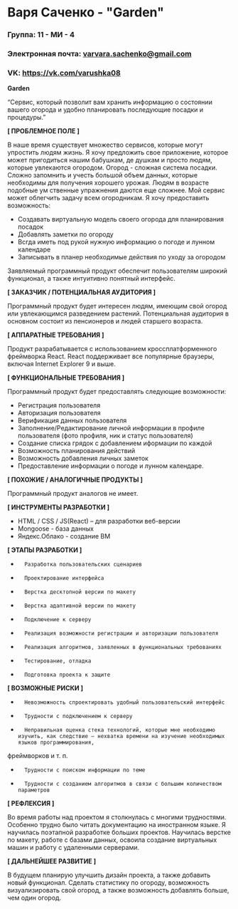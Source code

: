 # Варя Саченко - "Garden"


### Группа: 11 - МИ - 4
### Электронная почта: varvara.sachenko@gmail.com
### VK: https://vk.com/varushka08


**Garden**

“Сервис, который позволит вам хранить информацию о состоянии вашего огорода и удобно планировать последующие посадки и процедуры.”

**[ ПРОБЛЕМНОЕ ПОЛЕ ]**

В наше время существует множество сервисов, которые могут упростить людям жизнь. Я хочу предложить свое приложение, которое может пригодиться нашим бабушкам, де
душкам и просто людям, которые увлекаются огородом.
Огород - сложная система посадки. Сложно запомнить и учесть большой объем данных, которые необходимы для получения хорошего урожая. Людям в возрасте подобные ум
ственные упражнения даются еще сложнее. Мой сервис может облегчить задачу всем огородникам.
Я хочу предоставить возможность:
- Создавать виртуальную модель своего огорода для планирования посадок
- Добавлять заметки по огороду
- Всгда иметь под рукой нужную информацию о погоде и лунном календаре
- Записывать в планер необходимые действия по уходу за огородом

Заявляемый программный продукт обеспечит пользователям широкий функционал, а также интуитивно понятный интерфейс.

**[ ЗАКАЗЧИК / ПОТЕНЦИАЛЬНАЯ АУДИТОРИЯ ]**

Программный продукт будет интересен людям, имеющим свой огород или увлекающимся разведением растений. Потенциальная аудитория в основном состоит из пенсионеров
и людей старшего возраста.

**[ АППАРАТНЫЕ ТРЕБОВАНИЯ ]**

Продукт разрабатывается с использованием кроссплатформенного фреймворка React. React поддерживает все популярные браузеры, включая Internet Explorer 9 и выше.


**[ ФУНКЦИОНАЛЬНЫЕ ТРЕБОВАНИЯ ]**

Программный продукт будет предоставлять следующие возможности:
* Регистрация пользователя
* Авторизация пользователя
* Верификация данных пользователя
* Заполнение/Редактирование личной информации в профиле пользователя (фото профиля, ник и статус пользователя)
* Создание списка грядок с добавлением иформации по каждой
* Возможность планирования действий
* Возможность добавления личных заметок
* Предоставление информации о погоде и лунном календаре.

**[ ПОХОЖИЕ / АНАЛОГИЧНЫЕ ПРОДУКТЫ ]**

Программный продукт аналогов не имеет.

**[ ИНСТРУМЕНТЫ РАЗРАБОТКИ ]**

* HTML / CSS / JS(React) – для разработки веб-версии
* Mongoose - база данных
* Яндекс.Облако - создание ВМ

**[ ЭТАПЫ РАЗРАБОТКИ ]**

*       Разработка пользовательских сценариев
*       Проектирование интерфейса
*       Верстка десктопной версии по макету
*       Верстка адаптивной версии по макету
*       Подключение к серверу
*       Реализация возможности регистрации и авторизации пользователя
*       Реализация алгоритмов, заявленных в функциональных требованиях
*       Тестирование, отладка
*       Подготовка проекта к защите

**[ ВОЗМОЖНЫЕ РИСКИ ]**


*       Невозможность спроектировать удобный пользовательский интерфейс
*       Трудности с подключением к серверу
*       Неправильная оценка стека технологий, которые мне необходимо изучить, как следствие – нехватка времени на изучение необходимых языков программирования,
фреймворков и т. п.
*       Трудности с поиском информации по теме
*       Трудности с созданием алгоритмов в связи с большим количеством параметров


**[ РЕФЛЕКСИЯ ]**

Во время работы над проектом я столкнулась с многими трудностями. Особенно трудно было читать документацию на иностранном языке. Я научилась поэтапной разработке больших проектов. Научилась верстке по макету, работе с базами данных, освоила создание виртуальных машин и работу с удаленными серверами.


**[ ДАЛЬНЕЙШЕЕ РАЗВИТИЕ ]**

В будущем планирую улучшить дизайн проекта, а также добавить новый функционал. Сделать статистику по огороду, возможность визуализировать свой огород, а также возможность добавлять больше, чем один огород.
